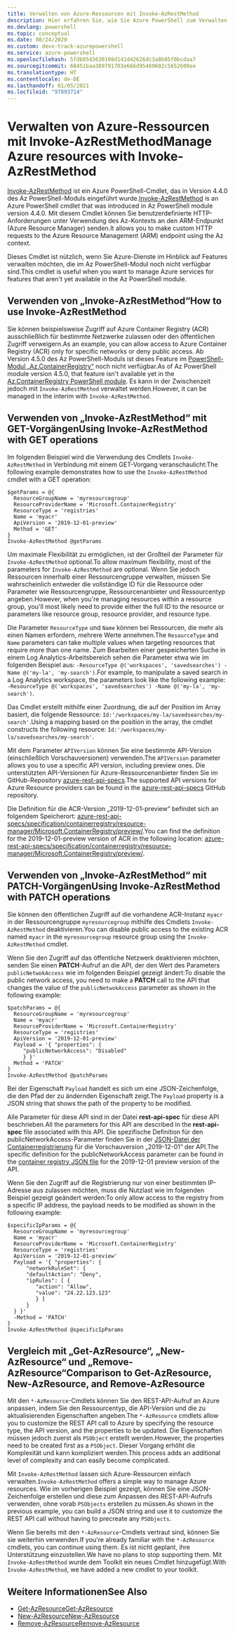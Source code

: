 ```yaml
---
title: Verwalten von Azure-Ressourcen mit Invoke-AzRestMethod
description: Hier erfahren Sie, wie Sie Azure PowerShell zum Verwalten von Ressourcen mit dem Cmdlet „Invoke-AzRestMethod“ verwenden.
ms.devlang: powershell
ms.topic: conceptual
ms.date: 08/24/2020
ms.custom: devx-track-azurepowershell
ms.service: azure-powershell
ms.openlocfilehash: 5fdb8543630198d141d42626dc3a8b85f0bcdaa7
ms.sourcegitcommit: 68451baa389791703e666d95469602c5652609ee
ms.translationtype: HT
ms.contentlocale: de-DE
ms.lasthandoff: 01/05/2021
ms.locfileid: "97893714"
---
```

# <a name="manage-azure-resources-with-invoke-azrestmethod"></a><span data-ttu-id="ec8b1-103">Verwalten von Azure-Ressourcen mit Invoke-AzRestMethod</span><span class="sxs-lookup"><span data-stu-id="ec8b1-103">Manage Azure resources with Invoke-AzRestMethod</span></span>

<span data-ttu-id="ec8b1-104">[Invoke-AzRestMethod](/powershell/module/az.accounts/invoke-azrestmethod) ist ein Azure PowerShell-Cmdlet, das in Version 4.4.0 des Az PowerShell-Moduls eingeführt wurde.</span><span class="sxs-lookup"><span data-stu-id="ec8b1-104">[Invoke-AzRestMethod](/powershell/module/az.accounts/invoke-azrestmethod) is an Azure PowerShell cmdlet that was introduced in Az PowerShell module version 4.4.0.</span></span> <span data-ttu-id="ec8b1-105">Mit diesem Cmdlet können Sie benutzerdefinierte HTTP-Anforderungen unter Verwendung des Az-Kontexts an den ARM-Endpunkt (Azure Resource Manager) senden.</span><span class="sxs-lookup"><span data-stu-id="ec8b1-105">It allows you to make custom HTTP requests to the Azure Resource Management (ARM) endpoint using the Az context.</span></span>

<span data-ttu-id="ec8b1-106">Dieses Cmdlet ist nützlich, wenn Sie Azure-Dienste im Hinblick auf Features verwalten möchten, die im Az PowerShell-Modul noch nicht verfügbar sind.</span><span class="sxs-lookup"><span data-stu-id="ec8b1-106">This cmdlet is useful when you want to manage Azure services for features that aren't yet available in the Az PowerShell module.</span></span>

## <a name="how-to-use-invoke-azrestmethod"></a><span data-ttu-id="ec8b1-107">Verwenden von „Invoke-AzRestMethod“</span><span class="sxs-lookup"><span data-stu-id="ec8b1-107">How to use Invoke-AzRestMethod</span></span>

<span data-ttu-id="ec8b1-108">Sie können beispielsweise Zugriff auf Azure Container Registry (ACR) ausschließlich für bestimmte Netzwerke zulassen oder den öffentlichen Zugriff verweigern.</span><span class="sxs-lookup"><span data-stu-id="ec8b1-108">As an example, you can allow access to Azure Container Registry (ACR) only for specific networks or deny public access.</span></span> <span data-ttu-id="ec8b1-109">Ab Version 4.5.0 des Az PowerShell-Moduls ist dieses Feature im [PowerShell-Modul „Az.ContainerRegistry“](/powershell/module/Az.ContainerRegistry/) noch nicht verfügbar.</span><span class="sxs-lookup"><span data-stu-id="ec8b1-109">As of Az PowerShell module version 4.5.0, that feature isn't available yet in the [Az.ContainerRegistry PowerShell module](/powershell/module/Az.ContainerRegistry/).</span></span> <span data-ttu-id="ec8b1-110">Es kann in der Zwischenzeit jedoch mit `Invoke-AzRestMethod` verwaltet werden.</span><span class="sxs-lookup"><span data-stu-id="ec8b1-110">However, it can be managed in the interim with `Invoke-AzRestMethod`.</span></span>

## <a name="using-invoke-azrestmethod-with-get-operations"></a><span data-ttu-id="ec8b1-111">Verwenden von „Invoke-AzRestMethod“ mit GET-Vorgängen</span><span class="sxs-lookup"><span data-stu-id="ec8b1-111">Using Invoke-AzRestMethod with GET operations</span></span>

<span data-ttu-id="ec8b1-112">Im folgenden Beispiel wird die Verwendung des Cmdlets `Invoke-AzRestMethod` in Verbindung mit einem GET-Vorgang veranschaulicht:</span><span class="sxs-lookup"><span data-stu-id="ec8b1-112">The following example demonstrates how to use the `Invoke-AzRestMethod` cmdlet with a GET operation:</span></span>

```azurepowershell-interactive
$getParams = @{
  ResourceGroupName = 'myresourcegroup'
  ResourceProviderName = 'Microsoft.ContainerRegistry'
  ResourceType = 'registries'
  Name = 'myacr'
  ApiVersion = '2019-12-01-preview'
  Method = 'GET'
}
Invoke-AzRestMethod @getParams
```

<span data-ttu-id="ec8b1-113">Um maximale Flexibilität zu ermöglichen, ist der Großteil der Parameter für `Invoke-AzRestMethod` optional.</span><span class="sxs-lookup"><span data-stu-id="ec8b1-113">To allow maximum flexibility, most of the parameters for `Invoke-AzRestMethod` are optional.</span></span>
<span data-ttu-id="ec8b1-114">Wenn Sie jedoch Ressourcen innerhalb einer Ressourcengruppe verwalten, müssen Sie wahrscheinlich entweder die vollständige ID für die Ressource oder Parameter wie Ressourcengruppe, Ressourcenanbieter und Ressourcentyp angeben.</span><span class="sxs-lookup"><span data-stu-id="ec8b1-114">However, when you're managing resources within a resource group, you'll most likely need to provide either the full ID to the resource or parameters like resource group, resource provider, and resource type.</span></span>

<span data-ttu-id="ec8b1-115">Die Parameter `ResourceType` und `Name` können bei Ressourcen, die mehr als einen Namen erfordern, mehrere Werte annehmen.</span><span class="sxs-lookup"><span data-stu-id="ec8b1-115">The `ResourceType` and `Name` parameters can take multiple values when targeting resources that require more than one name.</span></span> <span data-ttu-id="ec8b1-116">Zum Bearbeiten einer gespeicherten Suche in einem Log Analytics-Arbeitsbereich sehen die Parameter etwa wie im folgenden Beispiel aus: `-ResourceType @('workspaces', 'savedsearches') -Name @('my-la', 'my-search')`.</span><span class="sxs-lookup"><span data-stu-id="ec8b1-116">For example, to manipulate a saved search in a Log Analytics workspace, the parameters look like the following example: `-ResourceType @('workspaces', 'savedsearches') -Name @('my-la', 'my-search')`.</span></span>

<span data-ttu-id="ec8b1-117">Das Cmdlet erstellt mithilfe einer Zuordnung, die auf der Position im Array basiert, die folgende Ressource: `Id:'/workspaces/my-la/savedsearches/my-search'`.</span><span class="sxs-lookup"><span data-stu-id="ec8b1-117">Using a mapping based on the position in the array, the cmdlet constructs the following resource: `Id:'/workspaces/my-la/savedsearches/my-search'`.</span></span>

<span data-ttu-id="ec8b1-118">Mit dem Parameter `APIVersion` können Sie eine bestimmte API-Version (einschließlich Vorschauversionen) verwenden.</span><span class="sxs-lookup"><span data-stu-id="ec8b1-118">The `APIVersion` parameter allows you to use a specific API version, including preview ones.</span></span> <span data-ttu-id="ec8b1-119">Die unterstützten API-Versionen für Azure-Ressourcenanbieter finden Sie im GitHub-Repository [azure-rest-api-specs](https://github.com/Azure/azure-rest-api-specs).</span><span class="sxs-lookup"><span data-stu-id="ec8b1-119">The supported API versions for Azure Resource providers can be found in the [azure-rest-api-specs](https://github.com/Azure/azure-rest-api-specs) GitHub repository.</span></span>

<span data-ttu-id="ec8b1-120">Die Definition für die ACR-Version „2019-12-01-preview“ befindet sich an folgendem Speicherort: [azure-rest-api-specs/specification/containerregistry/resource-manager/Microsoft.ContainerRegistry/preview/](https://github.com/Azure/azure-rest-api-specs/tree/master/specification/containerregistry/resource-manager/Microsoft.ContainerRegistry/preview).</span><span class="sxs-lookup"><span data-stu-id="ec8b1-120">You can find the definition for the 2019-12-01-preview version of ACR in the following location: [azure-rest-api-specs/specification/containerregistry/resource-manager/Microsoft.ContainerRegistry/preview/](https://github.com/Azure/azure-rest-api-specs/tree/master/specification/containerregistry/resource-manager/Microsoft.ContainerRegistry/preview).</span></span>

## <a name="using-invoke-azrestmethod-with-patch-operations"></a><span data-ttu-id="ec8b1-121">Verwenden von „Invoke-AzRestMethod“ mit PATCH-Vorgängen</span><span class="sxs-lookup"><span data-stu-id="ec8b1-121">Using Invoke-AzRestMethod with PATCH operations</span></span>

<span data-ttu-id="ec8b1-122">Sie können den öffentlichen Zugriff auf die vorhandene ACR-Instanz `myacr` in der Ressourcengruppe `myresourcegroup` mithilfe des Cmdlets `Invoke-AzRestMethod` deaktivieren.</span><span class="sxs-lookup"><span data-stu-id="ec8b1-122">You can disable public access to the existing ACR named `myacr` in the `myresourcegroup` resource group using the `Invoke-AzRestMethod` cmdlet.</span></span>

<span data-ttu-id="ec8b1-123">Wenn Sie den Zugriff auf das öffentliche Netzwerk deaktivieren möchten, senden Sie einen **PATCH**-Aufruf an die API, der den Wert des Parameters `publicNetwokAccess` wie im folgenden Beispiel gezeigt ändert:</span><span class="sxs-lookup"><span data-stu-id="ec8b1-123">To disable the public network access, you need to make a **PATCH** call to the API that changes the value of the `publicNetwokAccess` parameter as shown in the following example:</span></span>

```azurepowershell-interactive
$patchParams = @{
  ResourceGroupName = 'myresourcegroup'
  Name = 'myacr'
  ResourceProviderName = 'Microsoft.ContainerRegistry'
  ResourceType = 'registries'
  ApiVersion = '2019-12-01-preview'
  Payload = '{ "properties": {
     "publicNetworkAccess": "Disabled"
     } }'
  Method = 'PATCH'
}
Invoke-AzRestMethod @patchParams
```

<span data-ttu-id="ec8b1-124">Bei der Eigenschaft `Payload` handelt es sich um eine JSON-Zeichenfolge, die den Pfad der zu ändernden Eigenschaft zeigt.</span><span class="sxs-lookup"><span data-stu-id="ec8b1-124">The `Payload` property is a JSON string that shows the path of the property to be modified.</span></span>

<span data-ttu-id="ec8b1-125">Alle Parameter für diese API sind in der Datei **rest-api-spec** für diese API beschrieben.</span><span class="sxs-lookup"><span data-stu-id="ec8b1-125">All the parameters for this API are described in the **rest-api-spec** file associated with this API.</span></span>
<span data-ttu-id="ec8b1-126">Die spezifische Definition für den publicNetworkAccess-Parameter finden Sie in der [JSON-Datei der Containerregistrierung](https://github.com/Azure/azure-rest-api-specs/blob/2a9da9a79d0a7b74089567ec4f0289f3e0f31bec/specification/containerregistry/resource-manager/Microsoft.ContainerRegistry/preview/2019-12-01-preview/containerregistry.json) für die Vorschauversion „2019-12-01“ der API.</span><span class="sxs-lookup"><span data-stu-id="ec8b1-126">The specific definition for the publicNetworkAccess parameter can be found in the [container registry JSON file](https://github.com/Azure/azure-rest-api-specs/blob/2a9da9a79d0a7b74089567ec4f0289f3e0f31bec/specification/containerregistry/resource-manager/Microsoft.ContainerRegistry/preview/2019-12-01-preview/containerregistry.json) for the 2019-12-01 preview version of the API.</span></span>

<span data-ttu-id="ec8b1-127">Wenn Sie den Zugriff auf die Registrierung nur von einer bestimmten IP-Adresse aus zulassen möchten, muss die Nutzlast wie im folgenden Beispiel gezeigt geändert werden:</span><span class="sxs-lookup"><span data-stu-id="ec8b1-127">To only allow access to the registry from a specific IP address, the payload needs to be modified as shown in the following example:</span></span>

```azurepowershell-interactive
$specificIpParams = @{
  ResourceGroupName = 'myresourcegroup'
  Name = 'myacr'
  ResourceProviderName = 'Microsoft.ContainerRegistry'
  ResourceType = 'registries'
  ApiVersion = '2019-12-01-preview'
  Payload = '{ "properties": {
      "networkRuleSet": {
      "defaultAction": "Deny",
      "ipRules": [ {
         "action": "Allow",
         "value": "24.22.123.123"
         } ]
      }
  } }'
  -Method = 'PATCH'
}
Invoke-AzRestMethod @specificIpParams
```

## <a name="comparison-to-get-azresource-new-azresource-and-remove-azresource"></a><span data-ttu-id="ec8b1-128">Vergleich mit „Get-AzResource“, „New-AzResource“ und „Remove-AzResource“</span><span class="sxs-lookup"><span data-stu-id="ec8b1-128">Comparison to Get-AzResource, New-AzResource, and Remove-AzResource</span></span>

<span data-ttu-id="ec8b1-129">Mit den `*-AzResource`-Cmdlets können Sie den REST-API-Aufruf an Azure anpassen, indem Sie den Ressourcentyp, die API-Version und die zu aktualisierenden Eigenschaften angeben.</span><span class="sxs-lookup"><span data-stu-id="ec8b1-129">The `*-AzResource` cmdlets allow you to customize the REST API call to Azure by specifying the resource type, the API version, and the properties to be updated.</span></span> <span data-ttu-id="ec8b1-130">Die Eigenschaften müssen jedoch zuerst als `PSObject` erstellt werden.</span><span class="sxs-lookup"><span data-stu-id="ec8b1-130">However, the properties need to be created first as a `PSObject`.</span></span> <span data-ttu-id="ec8b1-131">Dieser Vorgang erhöht die Komplexität und kann kompliziert werden.</span><span class="sxs-lookup"><span data-stu-id="ec8b1-131">This process adds an additional level of complexity and can easily become complicated.</span></span>

<span data-ttu-id="ec8b1-132">Mit `Invoke-AzRestMethod` lassen sich Azure-Ressourcen einfach verwalten.</span><span class="sxs-lookup"><span data-stu-id="ec8b1-132">`Invoke-AzRestMethod` offers a simple way to manage Azure resources.</span></span> <span data-ttu-id="ec8b1-133">Wie im vorherigen Beispiel gezeigt, können Sie eine JSON-Zeichenfolge erstellen und diese zum Anpassen des REST-API-Aufrufs verwenden, ohne vorab `PSObjects` erstellen zu müssen.</span><span class="sxs-lookup"><span data-stu-id="ec8b1-133">As shown in the previous example, you can build a JSON string and use it to customize the REST API call without having to precreate any `PSObjects`.</span></span>

<span data-ttu-id="ec8b1-134">Wenn Sie bereits mit den `*-AzResource`-Cmdlets vertraut sind, können Sie sie weiterhin verwenden.</span><span class="sxs-lookup"><span data-stu-id="ec8b1-134">If you're already familiar with the `*-AzResource` cmdlets, you can continue using them.</span></span> <span data-ttu-id="ec8b1-135">Es ist nicht geplant, ihre Unterstützung einzustellen.</span><span class="sxs-lookup"><span data-stu-id="ec8b1-135">We have no plans to stop supporting them.</span></span> <span data-ttu-id="ec8b1-136">Mit `Invoke-AzRestMethod` wurde dem Toolkit ein neues Cmdlet hinzugefügt.</span><span class="sxs-lookup"><span data-stu-id="ec8b1-136">With `Invoke-AzRestMethod`, we have added a new cmdlet to your toolkit.</span></span>

## <a name="see-also"></a><span data-ttu-id="ec8b1-137">Weitere Informationen</span><span class="sxs-lookup"><span data-stu-id="ec8b1-137">See Also</span></span>

* [<span data-ttu-id="ec8b1-138">Get-AzResource</span><span class="sxs-lookup"><span data-stu-id="ec8b1-138">Get-AzResource</span></span>](/powershell/module/az.resources/get-azresource)
* [<span data-ttu-id="ec8b1-139">New-AzResource</span><span class="sxs-lookup"><span data-stu-id="ec8b1-139">New-AzResource</span></span>](/powershell/module/az.resources/new-azresource)
* [<span data-ttu-id="ec8b1-140">Remove-AzResource</span><span class="sxs-lookup"><span data-stu-id="ec8b1-140">Remove-AzResource</span></span>](/powershell/module/az.resources/remove-azresource)
